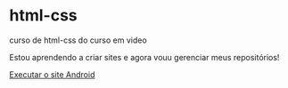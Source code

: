 # html-css
 curso de html-css do curso em video

Estou aprendendo a criar sites e agora vouu gerenciar meus repositórios!

<a href="https://marxwesley.github.io/html-css/Desafios/Desafio%20010/android.html">Executar o site Android</a>